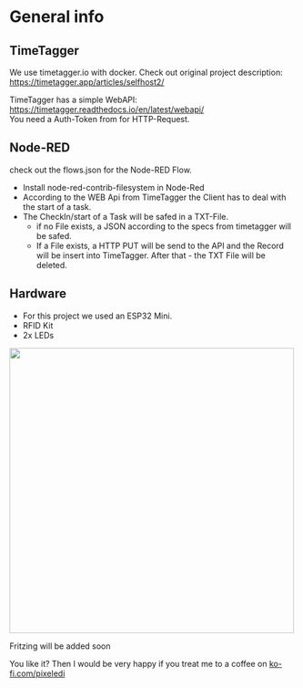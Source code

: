 # General info

## TimeTagger
We use timetagger.io with docker. Check out original project description:
https://timetagger.app/articles/selfhost2/

TimeTagger has a simple WebAPI: https://timetagger.readthedocs.io/en/latest/webapi/   
You need a Auth-Token from for HTTP-Request.

## Node-RED
check out the flows.json for the Node-RED Flow.

* Install node-red-contrib-filesystem in Node-Red
* According to the WEB Api from TimeTagger the Client has to deal with the start of a task. 
* The CheckIn/start of a Task will be safed in a TXT-File.
    * if no File exists, a JSON according to the specs from timetagger will be safed.
    * If a File exists, a HTTP PUT will be send to the API and the Record will be insert into TimeTagger. After that - the TXT File will be deleted.


## Hardware
- For this project we used an ESP32 Mini.
- RFID Kit
- 2x LEDs

<img src="https://raw.githubusercontent.com/pixelEDI/TikTokProjects/32646deade520a9d39e21d5c72a7a015d9507186/14_TimeTrackingWithRFIDandMQTT/zeiterfassung_Steckplatine.png" width="500">


Fritzing will be added soon

You like it? Then I would be very happy if you treat me to a coffee on [ko-fi.com/pixeledi](https://www.ko-fi.com/pixeledi)
